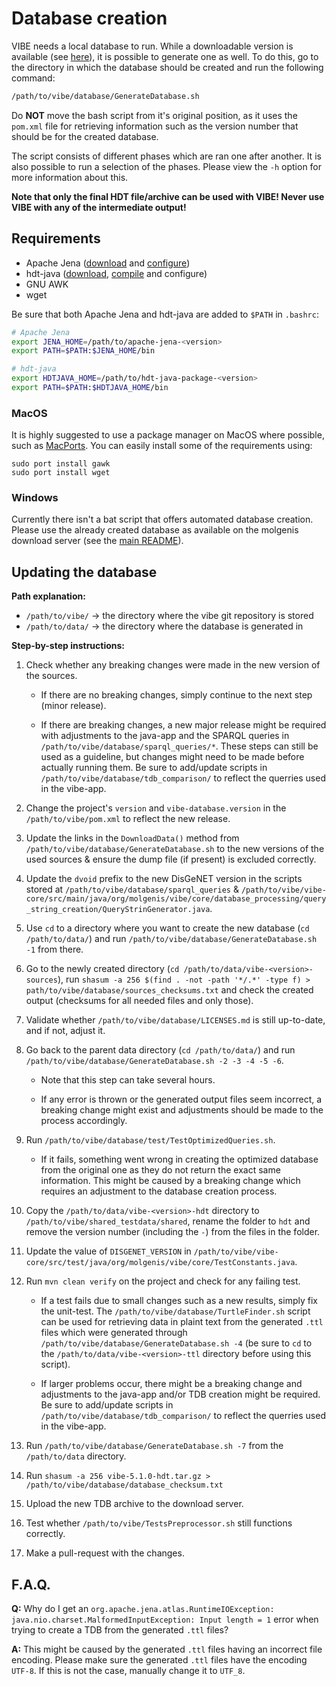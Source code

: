 # Database creation

VIBE needs a local database to run. While a downloadable version is available (see [here](../README.md#quickstart)), it is possible to generate one as well. To do this, go to the directory in which the database should be created and run the following command:

```bash
/path/to/vibe/database/GenerateDatabase.sh
```

Do **NOT** move the bash script from it's original position, as it uses the `pom.xml` file for retrieving information such as the version number that should be for the created database.

The script consists of different phases which are ran one after another. It is also possible to run a selection of the phases. Please view the `-h` option for more information about this.

**Note that only the final HDT file/archive can be used with VIBE! Never use VIBE with any of the intermediate output!**

## Requirements

- Apache Jena ([download][jena_download] and [configure][jena_configure])
- hdt-java ([download][hdt-java_download], [compile][hdt-java_compiling] and configure)
- GNU AWK
- wget

Be sure that both Apache Jena and hdt-java are added to `$PATH` in `.bashrc`:

```bash
# Apache Jena
export JENA_HOME=/path/to/apache-jena-<version>
export PATH=$PATH:$JENA_HOME/bin

# hdt-java
export HDTJAVA_HOME=/path/to/hdt-java-package-<version>
export PATH=$PATH:$HDTJAVA_HOME/bin
```

### MacOS

It is highly suggested to use a package manager on MacOS where possible, such as [MacPorts][macports]. You can easily install some of the requirements using:

````
sudo port install gawk
sudo port install wget
````

### Windows

Currently there isn't a bat script that offers automated database creation. Please use the already created database as available on the molgenis download server (see the [main README](../README.md#quickstart)).

## Updating the database

**Path explanation:**

- `/path/to/vibe/` → the directory where the vibe git repository is stored
- `/path/to/data/` → the directory where the database is generated in

**Step-by-step instructions:**

1. Check whether any breaking changes were made in the new version of the sources.

   - If there are no breaking changes, simply continue to the next step (minor release).

   - If there are breaking changes, a new major release might be required with adjustments to the java-app and the SPARQL queries in `/path/to/vibe/database/sparql_queries/*`. These steps can still be used as a guideline, but changes might need to be made before actually running them. Be sure to add/update scripts in `/path/to/vibe/database/tdb_comparison/` to reflect the querries used in the vibe-app.

2. Change the project's `version` and `vibe-database.version` in the `/path/to/vibe/pom.xml` to reflect the new release.

3. Update the links in the `DownloadData()` method from `/path/to/vibe/database/GenerateDatabase.sh`  to the new versions of the used sources & ensure the dump file (if present) is excluded correctly.

4. Update the `dvoid` prefix to the new DisGeNET version in the scripts stored at `/path/to/vibe/database/sparql_queries` & `/path/to/vibe/vibe-core/src/main/java/org/molgenis/vibe/core/database_processing/query_string_creation/QueryStrinGenerator.java`.

5. Use `cd` to a directory where you want to create the new database (`cd /path/to/data/`) and run `/path/to/vibe/database/GenerateDatabase.sh -1` from there.

6. Go to the newly created directory (`cd /path/to/data/vibe-<version>-sources`), run `shasum -a 256 $(find . -not -path '*/.*' -type f) > path/to/vibe/database/sources_checksums.txt` and check the created output (checksums for all needed files and only those).

7. Validate whether `/path/to/vibe/database/LICENSES.md` is still up-to-date, and if not, adjust it.

8. Go back to the parent data directory (`cd /path/to/data/`) and run  `/path/to/vibe/database/GenerateDatabase.sh -2 -3 -4 -5 -6`.

   - Note that this step can take several hours.

   - If any error is thrown or the generated output files seem incorrect, a breaking change might exist and adjustments should be made to the process accordingly.

9. Run `/path/to/vibe/database/test/TestOptimizedQueries.sh`.

   - If it fails, something went wrong in creating the optimized database from the original one as they do not return the exact same information. This might be caused by a breaking change which requires an adjustment to the database creation process.

10. Copy the `/path/to/data/vibe-<version>-hdt` directory to `/path/to/vibe/shared_testdata/shared`, rename the folder to `hdt` and remove the version number (including the `-`) from the files in the folder.

11. Update the value of `DISGENET_VERSION` in `/path/to/vibe/vibe-core/src/test/java/org/molgenis/vibe/core/TestConstants.java`.

12. Run `mvn clean verify` on the project and check for any failing test.

    - If a test fails due to small changes such as a new results, simply fix the unit-test. The `/path/to/vibe/database/TurtleFinder.sh` script can be used for retrieving data in plaint text from the generated `.ttl` files which were generated through `/path/to/vibe/database/GenerateDatabase.sh -4` (be sure to `cd` to the `/path/to/data/vibe-<version>-ttl` directory before using this script).

    - If larger problems occur, there might be a breaking change and adjustments to the java-app and/or TDB creation might be required. Be sure to add/update scripts in `/path/to/vibe/database/tdb_comparison/` to reflect the querries used in the vibe-app. 

13. Run `/path/to/vibe/database/GenerateDatabase.sh -7` from the `/path/to/data` directory.

14. Run `shasum -a 256 vibe-5.1.0-hdt.tar.gz > /path/to/vibe/database/database_checksum.txt`

15. Upload the new TDB archive to the download server.

16. Test whether `/path/to/vibe/TestsPreprocessor.sh` still functions correctly.

17. Make a pull-request with the changes.

## F.A.Q.

**Q:** Why do I get an `org.apache.jena.atlas.RuntimeIOException: java.nio.charset.MalformedInputException: Input length = 1` error when trying to create a TDB from the generated `.ttl` files?

**A:** This might be caused by the generated `.ttl` files having an incorrect file encoding. Please make sure the generated `.ttl` files have the encoding `UTF-8`. If this is not the case, manually change it to  `UTF_8`.

[jena_download]: https://jena.apache.org/download/index.cgi
[jena_configure]: https://jena.apache.org/documentation/tools/#setting-up-your-environment
[hdt-java_download]: https://github.com/rdfhdt/hdt-java/releases
[hdt-java_compiling]: https://github.com/rdfhdt/hdt-java#compiling
[macports]: https://www.macports.org/

